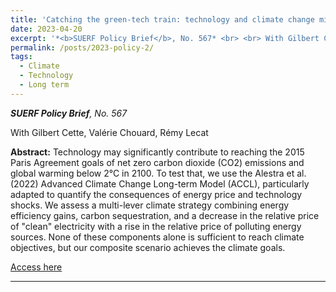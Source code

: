 ```yaml
---
title: 'Catching the green-tech train: technology and climate change mitigation'
date: 2023-04-20
excerpt: '*<b>SUERF Policy Brief</b>, No. 567* <br> <br> With Gilbert Cette, Valérie Chouard, Rémy Lecat  <br> <br> Technology may significantly contribute to reaching the 2015 Paris Agreement goals of net zero carbon dioxide (CO2) emissions and global warming below 2°C in 2100. To test that, we use the Alestra et al. (2022) Advanced Climate Change Long-term Model (ACCL), particularly adapted to quantify the consequences of energy price and technology shocks. We assess a multi-lever climate strategy combining energy efficiency gains, carbon sequestration, and a decrease in the relative price of "clean" electricity with a rise in the relative price of polluting energy sources. None of these components alone is sufficient to reach climate objectives, but our composite scenario achieves the climate goals. <br> <br> [Access here](https://www.suerf.org/publications/suerf-policy-notes-and-briefs/catching-the-green-tech-train-technology-and-climate-change-mitigation/)'
permalink: /posts/2023-policy-2/
tags:
  - Climate
  - Technology
  - Long term
---
```


*<b>SUERF Policy Brief</b>, No. 567* 

With Gilbert Cette, Valérie Chouard, Rémy Lecat

**Abstract:** Technology may significantly contribute to reaching the 2015 Paris Agreement goals of net zero carbon dioxide (CO2) emissions and global warming below 2°C in 2100. To test that, we use the Alestra et al. (2022) Advanced Climate Change Long-term Model (ACCL), particularly adapted to quantify the consequences of energy price and technology shocks. We assess a multi-lever climate strategy combining energy efficiency gains, carbon sequestration, and a decrease in the relative price of "clean" electricity with a rise in the relative price of polluting energy sources. None of these components alone is sufficient to reach climate objectives, but our composite scenario achieves the climate goals.

[Access here](https://www.suerf.org/publications/suerf-policy-notes-and-briefs/catching-the-green-tech-train-technology-and-climate-change-mitigation/)

------
